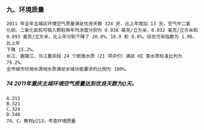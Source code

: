 ### 九、环境质量
    2011 年全年主城区环境空气质量满足优良天数 324 天，比上年增加 13 天。空气中二氧
    化硫、二氧化氮和可吸入颗粒物年均浓度分别为 0.038 毫克/立方米、0.032 毫克/立方米和
    0.093 毫克/立方米，比上年分别下降了 20.8%、18.0 和 8.8%。综合污染指数为 1.96，比上年
    下降 15.2%。
    长江、嘉陵江、乌江重庆段 24 个断面水质（21 项评价）满足 HI 类水质标准比列为 79.2%。
    全市城市饮用水源地水质满足水域功能要求的比例为 100%。

##### 74 2011年重庆主城环境空气质量达到优良天数为()天。
    A.311
    B.321
    C.324
    D.340
    74、C。教材p213。考查环境质量
